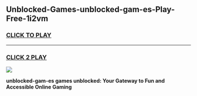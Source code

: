 
## Unblocked-Games-unblocked-gam-es-Play-Free-1i2vm
<h3>
<a href="https://premium76.site?title=unblocked-gam-es&ref=17A">CLICK TO PLAY</a></h3>
<hr>

<h3>
<a href="https://premium76.site?title=unblocked-gam-es&ref=17A">CLICK 2 PLAY</a>
  
</h3>

<a href="https://premium76.site?title=unblocked-gam-es&ref=17A"><img src="https://clearcache.store/games.png"></a>


**unblocked-gam-es games unblocked: Your Gateway to Fun and Accessible Online Gaming**
